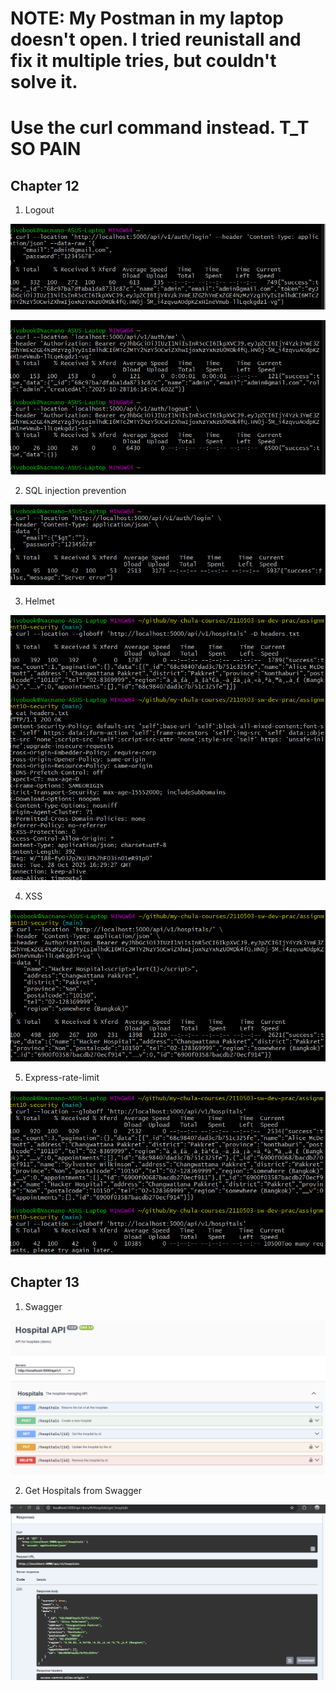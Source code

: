 # NOTE: My Postman in my laptop doesn't open. I tried reunistall and fix it multiple tries, but couldn't solve it.

# Use the curl command instead. T_T SO PAIN

## Chapter 12

1. Logout

![alt text](image-3.png)

![alt text](image-2.png)

2. SQL injection prevention

![alt text](image-4.png)

3. Helmet

![alt text](image-5.png)

4. XSS

![alt text](image-6.png)

5. Express-rate-limit

![alt text](image-7.png)

## Chapter 13

1. Swagger

![alt text](image.png)

2. Get Hospitals from Swagger

![alt text](image-1.png)
